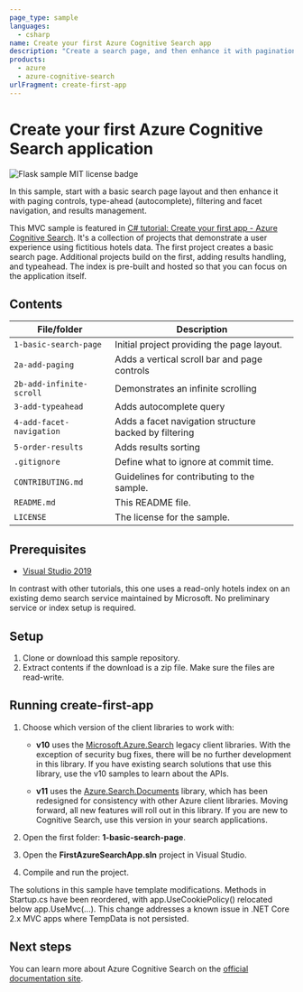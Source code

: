 ```yaml
---
page_type: sample
languages:
  - csharp
name: Create your first Azure Cognitive Search app
description: "Create a search page, and then enhance it with pagination controls, filters and facets, and typeahead queries. This example builds an ASP.NET Core MVC application using the Azure Cognitive Search .NET SDK."
products:
  - azure
  - azure-cognitive-search
urlFragment: create-first-app
---
```


# Create your first Azure Cognitive Search application

![Flask sample MIT license badge](https://img.shields.io/badge/license-MIT-green.svg)

In this sample, start with a basic search page layout and then enhance it with paging controls, type-ahead (autocomplete), filtering and facet navigation, and results management.

This MVC sample is featured in [C# tutorial: Create your first app - Azure Cognitive Search](https://docs.microsoft.com/azure/search/tutorial-csharp-create-first-app). It's a collection of projects that demonstrate a user experience using fictitious hotels data. The first project creates a basic search page. Additional projects build on the first, adding results handling, and typeahead. The index is pre-built and hosted so that you can focus on the application itself.

## Contents

| File/folder | Description |
|-------------|-------------|
| `1-basic-search-page`       | Initial project providing the page layout. |
| `2a-add-paging`       | Adds a vertical scroll bar and page controls |
| `2b-add-infinite-scroll`       | Demonstrates an infinite scrolling|
| `3-add-typeahead`       | Adds autocomplete query |
| `4-add-facet-navigation`       | Adds a facet navigation structure backed by filtering|
| `5-order-results`       | Adds results sorting |
| `.gitignore` | Define what to ignore at commit time. |
| `CONTRIBUTING.md` | Guidelines for contributing to the sample. |
| `README.md` | This README file. |
| `LICENSE`   | The license for the sample. |

## Prerequisites

- [Visual Studio 2019](https://visualstudio.microsoft.com/downloads/)

In contrast with other tutorials, this one uses a read-only hotels index on an existing demo search service maintained by Microsoft. No preliminary service or index setup is required.

## Setup

1. Clone or download this sample repository.
1. Extract contents if the download is a zip file. Make sure the files are read-write.

## Running create-first-app

1. Choose which version of the client libraries to work with:

   + **v10** uses the [Microsoft.Azure.Search](https://docs.microsoft.com/dotnet/api/overview/azure/search/client10) legacy client libraries. With the exception of security bug fixes, there will be no further development in this library. If you have existing search solutions that use this library, use the v10 samples to learn about the APIs.

   + **v11** uses the [Azure.Search.Documents](https://docs.microsoft.com/dotnet/api/overview/azure/search.documents-readme) library, which has been redesigned for consistency with other Azure client libraries. Moving forward, all new features will roll out in this library. If you are new to Cognitive Search, use this version in your search applications.

1. Open the first folder: **1-basic-search-page**.

1. Open the **FirstAzureSearchApp.sln** project in Visual Studio.

1. Compile and run the project.

The solutions in this sample have template modifications. Methods in Startup.cs have been reordered, with app.UseCookiePolicy() relocated below app.UseMvc(...). This change addresses a known issue in .NET Core 2.x MVC apps where TempData is not persisted.

## Next steps

You can learn more about Azure Cognitive Search on the [official documentation site](https://docs.microsoft.com/azure/search).